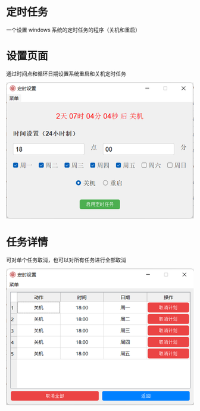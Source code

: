 # 定时任务

一个设置 windows 系统的定时任务的程序（关机和重启）

# 设置页面

通过时间点和循环日期设置系统重启和关机定时任务

![设置页](image/settings.png)

# 任务详情

可对单个任务取消，也可以对所有任务进行全部取消

![设置页](image/view.png)
